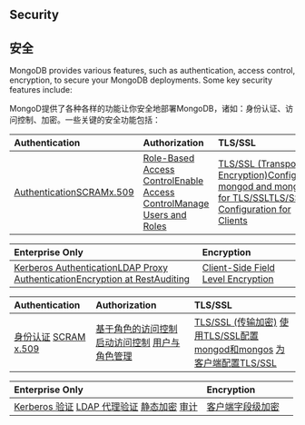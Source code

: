 ## Security

## 安全

MongoDB provides various features, such as authentication, access control, encryption, to secure your MongoDB deployments. Some key security features include:

MongoD提供了各种各样的功能让你安全地部署MongoDB，诸如：身份认证、访问控制、加密。一些关键的安全功能包括：

| Authentication                                               | Authorization                                                | TLS/SSL                                                      |
| :----------------------------------------------------------- | :----------------------------------------------------------- | :----------------------------------------------------------- |
| [Authentication](https://docs.mongodb.com/manual/core/authentication/)[SCRAM](https://docs.mongodb.com/manual/core/security-scram/)[x.509](https://docs.mongodb.com/manual/core/security-x.509/) | [Role-Based Access Control](https://docs.mongodb.com/manual/core/authorization/)[Enable Access Control](https://docs.mongodb.com/manual/tutorial/enable-authentication/)[Manage Users and Roles](https://docs.mongodb.com/manual/tutorial/manage-users-and-roles/) | [TLS/SSL (Transport Encryption)](https://docs.mongodb.com/manual/core/security-transport-encryption/)[Configure mongod and mongos for TLS/SSL](https://docs.mongodb.com/manual/tutorial/configure-ssl/)[TLS/SSL Configuration for Clients](https://docs.mongodb.com/manual/tutorial/configure-ssl-clients/) |

| Enterprise Only                                              | Encryption                                                   |      |
| :----------------------------------------------------------- | :----------------------------------------------------------- | :--- |
| [Kerberos Authentication](https://docs.mongodb.com/manual/core/kerberos/)[LDAP Proxy Authentication](https://docs.mongodb.com/manual/core/security-ldap/)[Encryption at Rest](https://docs.mongodb.com/manual/core/security-encryption-at-rest/)[Auditing](https://docs.mongodb.com/manual/core/auditing/) | [Client-Side Field Level Encryption](https://docs.mongodb.com/manual/core/security-client-side-encryption/) |      |



| Authentication                                               | Authorization                                                | TLS/SSL                                                      |
| :----------------------------------------------------------- | :----------------------------------------------------------- | :----------------------------------------------------------- |
| [身份认证](https://docs.mongodb.com/manual/core/authentication/)  [SCRAM](https://docs.mongodb.com/manual/core/security-scram/)  [x.509](https://docs.mongodb.com/manual/core/security-x.509/) | [基于角色的访问控制](https://docs.mongodb.com/manual/core/authorization/)  [启动访问控制](https://docs.mongodb.com/manual/tutorial/enable-authentication/)  [用户与角色管理](https://docs.mongodb.com/manual/tutorial/manage-users-and-roles/) | [TLS/SSL (传输加密)](https://docs.mongodb.com/manual/core/security-transport-encryption/)  [使用TLS/SSL配置mongod和mongos](https://docs.mongodb.com/manual/tutorial/configure-ssl/) [为客户端配置TLS/SSL ](https://docs.mongodb.com/manual/tutorial/configure-ssl-clients/) |

| Enterprise Only                                              | Encryption                                                   |      |
| :----------------------------------------------------------- | :----------------------------------------------------------- | :--- |
| [Kerberos 验证](https://docs.mongodb.com/manual/core/kerberos/)  [LDAP 代理验证](https://docs.mongodb.com/manual/core/security-ldap/)  [静态加密](https://docs.mongodb.com/manual/core/security-encryption-at-rest/)  [审计](https://docs.mongodb.com/manual/core/auditing/) | [客户端字段级加密](https://docs.mongodb.com/manual/core/security-client-side-encryption/) |      |

